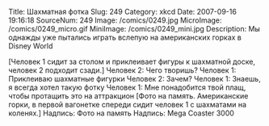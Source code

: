 Title: Шахматная фотка 
Slug: 249 
Category: xkcd 
Date: 2007-09-16 19:16:18 
SourceNum: 249 
Image: /comics/0249.jpg 
MicroImage: /comics/0249_micro.gif 
MiniImage: /comics/0249_mini.jpg 
Description: Мы однажды уже пытались играть вслепую на американских горках в Disney World 

[Человек 1 сидит за столом и приклеивает фигуры к шахматной доске, человек 2 подходит сзади.]
Человек 2: Чего творишь?
Человек 1: Приклеиваю шахматные фигурки
Человек 2: Зачем?
Человек 1: Знаешь, я всегда хотел такую фотку
Человек 1: Мне понадобится твой плащ, чтобы протащить это на аттракцион
[Фото на память. Американские горки, в первой вагонетке спереди сидит человек 1 с шахматами на коленях.]
Надпись: Фото на память
Надпись: Mega Coaster 3000